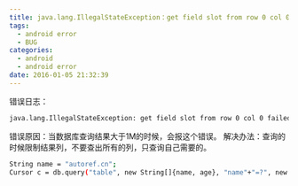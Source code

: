 ```yaml
---
title: java.lang.IllegalStateException：get field slot from row 0 col 0 failed
tags:
  - android error
  - BUG
categories:
  - android
  - android error
date: 2016-01-05 21:32:39
---
```


错误日志：
``` bash
java.lang.IllegalStateException: get field slot from row 0 col 0 failed
```
错误原因：当数据库查询结果大于1M的时候，会报这个错误。
解决办法：查询的时候限制结果列，不要查出所有的列，只查询自己需要的。
``` bash
String name = "autoref.cn";  
Cursor c = db.query("table", new String[]{name, age}, "name"+"=?", new String[]{name}, null, null, null);
```
